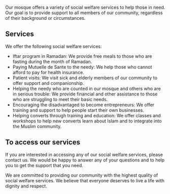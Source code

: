 Our mosque offers a variety of social welfare services to help those in need. Our goal is to provide support to all members of our community, regardless of their background or circumstances.

## Services

We offer the following social welfare services:

* Iftar program in Ramadan: We provide free meals to those who are fasting during the month of Ramadan.
* Paying Mutuelle de Sante to the needy: We help those who cannot afford to pay for health insurance.
* Patient visits: We visit sick and elderly members of our community to offer support and companionship.
* Helping the needy who are counted in our mosque and others who are in serious trouble: We provide financial and other assistance to those who are struggling to meet their basic needs.
* Encouraging the disadvantaged to become entrepreneurs: We offer training and support to help people start their own businesses.
* Helping converts through training and education: We offer classes and workshops to help new converts learn about Islam and to integrate into the Muslim community.

## To access our services

If you are interested in accessing any of our social welfare services, please contact us. 
We would be happy to answer any of your questions and to help you to get the support that you need.

We are committed to providing our community with the highest quality of social welfare services. We believe that everyone deserves to live a life with dignity and respect.